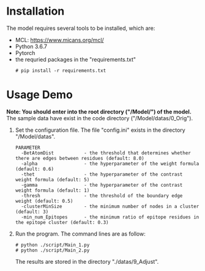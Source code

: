 # Installation
The model requires several tools to be installed, which are:  
* MCL: https://www.micans.org/mcl/
* Python 3.6.7
* Pytorch
* the requried packages in the "requirements.txt"  
  ```
  # pip install -r requirements.txt
  ```

# Usage Demo
**Note: You should enter into the root directory ("/Model/") of the model.** The sample data have exist in the code directory ("/Model/datas/0_Orig"). 
1. Set the configuration file. The file "config.ini" exists in the directory "/Model/datas".
    ```
    PARAMETER
      -BetAtomDist           - the threshold that determines whether there are edges between residues (default: 8.0)
      -alpha                 - the hyperparameter of the weight formula (default: 0.6)
      -thet                  - the hyperparameter of the contrast weight formula (default: 5)
      -gamma                 - the hyperparameter of the contrast weight formula (default: 1)
      -thresh                - the threshold of the boundary edge weight (default: 0.5)
      -clusterMinSize        - the minimum number of nodes in a cluster (default: 3)
      -min_num_Epitopes      - the minimum ratio of epitope residues in the epitope cluster (default: 0.3)
    ```
2.  Run the program. The command lines are as follow:
    ```
    # python ./script/Main_1.py
    # python ./script/Main_2.py
    ```
    The results are stored in the directory "./datas/9_Adjust".

                

